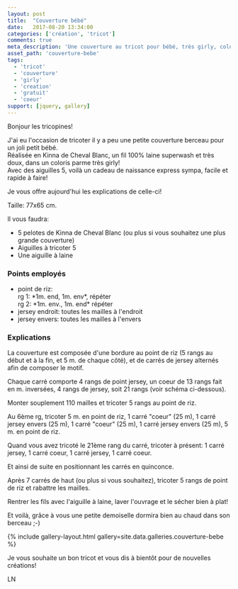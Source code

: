 ```yaml
---
layout: post
title:  "Couverture bébé"
date:   2017-08-20 13:34:00
categories: ['création', 'tricot']
comments: true
meta_description: 'Une couverture au tricot pour bébé, très girly, coloris parme, avec des motifs coeurs'
asset_path: 'couverture-bebe'
tags:
  - 'tricot'
  - 'couverture'
  - 'girly'
  - 'creation'
  - 'gratuit'
  - 'coeur'
support: [jquery, gallery]
---
```


Bonjour les tricopines!

J'ai eu l'occasion de tricoter il y a peu une petite couverture berceau pour un joli petit bébé.  
Réalisée en Kinna de Cheval Blanc, un fil 100% laine superwash et très doux, dans un coloris parme très girly!  
Avec des aiguilles 5, voilà un cadeau de naissance express sympa, facile et rapide à faire!

Je vous offre aujourd'hui les explications de celle-ci!

Taille: 77x65 cm.

Il vous faudra:

* 5 pelotes de Kinna de Cheval Blanc (ou plus si vous souhaitez une plus grande couverture)
* Aiguilles à tricoter 5
* Une aiguille à laine

### Points employés

* point de riz:  
  rg 1: \*1m. end, 1m. env\*, répéter  
  rg 2: \*1m. env., 1m. end\* répéter
* jersey endroit: toutes les mailles à l'endroit
* jersey envers: toutes les mailles à l'envers

### Explications

La couverture est composée d'une bordure au point de riz (5 rangs au début et à la fin, et 5 m. de chaque côté), et de carrés de jersey alternés afin de composer le motif.  

Chaque carré comporte 4 rangs de point jersey, un coeur de 13 rangs fait en m. inversées, 4 rangs de jersey, soit 21 rangs (voir schéma ci-dessous).  

Monter souplement 110 mailles et tricoter 5 rangs au point de riz.

Au 6ème rg, tricoter 5 m. en point de riz, 1 carré "coeur" (25 m), 1 carré jersey envers (25 m), 1 carré "coeur" (25 m), 1 carré jersey envers (25 m), 5 m. en point de riz.

Quand vous avez tricoté le 21ème rang du carré, tricoter à présent: 1 carré jersey, 1 carré coeur, 1 carré jersey, 1 carré coeur.

Et ainsi de suite en positionnant les carrés en quinconce.

Après 7 carrés de haut (ou plus si vous souhaitez), tricoter 5 rangs de point de riz et rabattre les mailles.

Rentrer les fils avec l'aiguille à laine, laver l'ouvrage et le sécher bien à plat!

Et voilà, grâce à vous une petite demoiselle dormira bien au chaud dans son berceau ;-)

{% include gallery-layout.html gallery=site.data.galleries.couverture-bebe %}

Je vous souhaite un bon tricot et vous dis à bientôt pour de nouvelles créations!

LN

